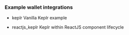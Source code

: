 ### Example wallet integrations

- keplr
Vanilla Keplr example

- reactjs_keplr
Keplr within ReactJS component lifecycle